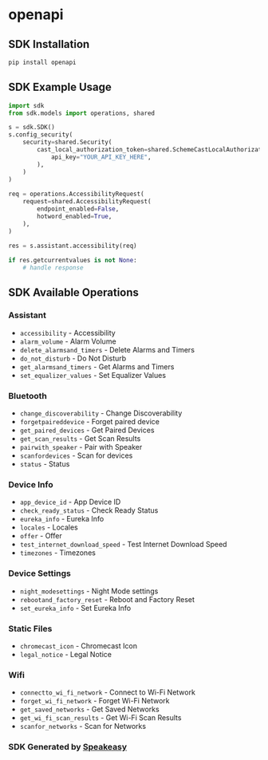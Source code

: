 # openapi

<!-- Start SDK Installation -->
## SDK Installation

```bash
pip install openapi
```
<!-- End SDK Installation -->

## SDK Example Usage
<!-- Start SDK Example Usage -->
```python
import sdk
from sdk.models import operations, shared

s = sdk.SDK()
s.config_security(
    security=shared.Security(
        cast_local_authorization_token=shared.SchemeCastLocalAuthorizationToken(
            api_key="YOUR_API_KEY_HERE",
        ),
    )
)
    
req = operations.AccessibilityRequest(
    request=shared.AccessibilityRequest(
        endpoint_enabled=False,
        hotword_enabled=True,
    ),
)
    
res = s.assistant.accessibility(req)

if res.getcurrentvalues is not None:
    # handle response
```
<!-- End SDK Example Usage -->

<!-- Start SDK Available Operations -->
## SDK Available Operations

### Assistant

* `accessibility` - Accessibility
* `alarm_volume` - Alarm Volume
* `delete_alarmsand_timers` - Delete Alarms and Timers
* `do_not_disturb` - Do Not Disturb
* `get_alarmsand_timers` - Get Alarms and Timers
* `set_equalizer_values` - Set Equalizer Values

### Bluetooth

* `change_discoverability` - Change Discoverability
* `forgetpaireddevice` - Forget paired device
* `get_paired_devices` - Get Paired Devices
* `get_scan_results` - Get Scan Results
* `pairwith_speaker` - Pair with Speaker
* `scanfordevices` - Scan for devices
* `status` - Status

### Device Info

* `app_device_id` - App Device ID
* `check_ready_status` - Check Ready Status
* `eureka_info` - Eureka Info
* `locales` - Locales
* `offer` - Offer
* `test_internet_download_speed` - Test Internet Download Speed
* `timezones` - Timezones

### Device Settings

* `night_modesettings` - Night Mode settings
* `rebootand_factory_reset` - Reboot and Factory Reset
* `set_eureka_info` - Set Eureka Info

### Static Files

* `chromecast_icon` - Chromecast Icon
* `legal_notice` - Legal Notice

### Wifi

* `connectto_wi_fi_network` - Connect to Wi-Fi Network
* `forget_wi_fi_network` - Forget Wi-Fi Network
* `get_saved_networks` - Get Saved Networks
* `get_wi_fi_scan_results` - Get Wi-Fi Scan Results
* `scanfor_networks` - Scan for Networks

<!-- End SDK Available Operations -->

### SDK Generated by [Speakeasy](https://docs.speakeasyapi.dev/docs/using-speakeasy/client-sdks)
